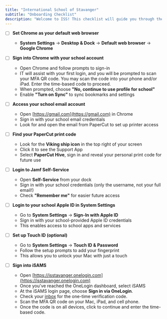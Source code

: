 ```yaml
---
title: "International School of Stavanger"
subtitle: "Onboarding Checklist"
description: "Welcome to ISS! This checklist will guide you through the essential setup steps for your Mac."
---
```


- [ ] **Set Chrome as your default web browser**
  - **System Settings** → **Desktop & Dock** → **Default web browser** → **Google Chrome**

- [ ] **Sign into Chrome with your school account**
  - Open Chrome and follow prompts to sign-in
  - IT will assist with your first login, and you will be prompted to scan your MFA QR code. You may scan the code into your phone and/or iPad. Enter the time-based code to proceed.
  - When prompted, choose **"No, continue to use profile for school"**
  - Enable **"Turn on Sync"** to sync bookmarks and settings

- [ ] **Access your school email account**
  - Open [https://gmail.com](https://gmail.com) in Chrome
  - Sign in with your school email credentials
  - Look for and open the email from PaperCut to set up printer access

- [ ] **Find your PaperCut print code**
  - Look for the **Viking ship icon** in the top right of your screen
  - Click it to see the Support App
  - Select **PaperCut Hive**, sign in and reveal your personal print code for future use

- [ ] **Login to Jamf Self-Service**
  - Open **Self-Service** from your dock
  - Sign in with your school credentials (only the username, not your full email!)
  - Check **"Remember me"** for easier future access

- [ ] **Login to your school Apple ID in System Settings**
  - Go to **System Settings** → **Sign-In with Apple ID**
  - Sign in with your school-provided Apple ID credentials
  - This enables access to school apps and services

- [ ] **Set up Touch ID (optional)**
  - Go to **System Settings** → **Touch ID & Password**
  - Follow the setup prompts to add your fingerprint
  - This allows you to unlock your Mac with just a touch

- [ ] **Sign into iSAMS**
  - Open [https://isstavanger.onelogin.com](https://isstavanger.onelogin.com)
  - Once you've reached the OneLogin dashboard, select iSAMS
  - At the iSAMS login page, choose **Sign in via OneLogin**.
  - Check your [inbox](https://gmail.com) for the one-time verification code.
  - Scan the MFA QR code on your Mac, iPad, and cell phone.
  - Once the code is on all devices, click to continue and enter the time-based code.
